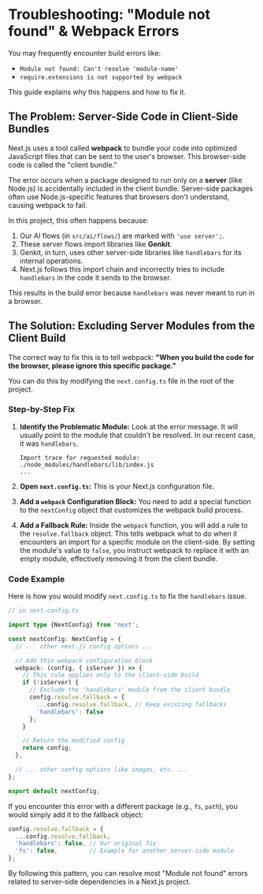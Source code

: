 # Troubleshooting: "Module not found" & Webpack Errors

You may frequently encounter build errors like:
*   `Module not found: Can't resolve 'module-name'`
*   `require.extensions is not supported by webpack`

This guide explains why this happens and how to fix it.

## The Problem: Server-Side Code in Client-Side Bundles

Next.js uses a tool called **webpack** to bundle your code into optimized JavaScript files that can be sent to the user's browser. This browser-side code is called the "client bundle."

The error occurs when a package designed to run only on a **server** (like Node.js) is accidentally included in the client bundle. Server-side packages often use Node.js-specific features that browsers don't understand, causing webpack to fail.

In this project, this often happens because:
1.  Our AI flows (in `src/ai/flows/`) are marked with `'use server';`.
2.  These server flows import libraries like **Genkit**.
3.  Genkit, in turn, uses other server-side libraries like `handlebars` for its internal operations.
4.  Next.js follows this import chain and incorrectly tries to include `handlebars` in the code it sends to the browser.

This results in the build error because `handlebars` was never meant to run in a browser.

## The Solution: Excluding Server Modules from the Client Build

The correct way to fix this is to tell webpack: **"When you build the code for the browser, please ignore this specific package."**

You can do this by modifying the `next.config.ts` file in the root of the project.

### Step-by-Step Fix

1.  **Identify the Problematic Module:** Look at the error message. It will usually point to the module that couldn't be resolved. In our recent case, it was `handlebars`.

    ```
    Import trace for requested module:
    ./node_modules/handlebars/lib/index.js
    ...
    ```

2.  **Open `next.config.ts`:** This is your Next.js configuration file.

3.  **Add a `webpack` Configuration Block:** You need to add a special function to the `nextConfig` object that customizes the webpack build process.

4.  **Add a Fallback Rule:** Inside the `webpack` function, you will add a rule to the `resolve.fallback` object. This tells webpack what to do when it encounters an import for a specific module on the client-side. By setting the module's value to `false`, you instruct webpack to replace it with an empty module, effectively removing it from the client bundle.

### Code Example

Here is how you would modify `next.config.ts` to fix the `handlebars` issue.

```typescript
// in next.config.ts

import type {NextConfig} from 'next';

const nextConfig: NextConfig = {
  // ... other next.js config options ...

  // Add this webpack configuration block
  webpack: (config, { isServer }) => {
    // This rule applies only to the client-side build
    if (!isServer) {
      // Exclude the 'handlebars' module from the client bundle
      config.resolve.fallback = {
        ...config.resolve.fallback, // Keep existing fallbacks
        'handlebars': false
      };
    }

    // Return the modified config
    return config;
  },

  // ... other config options like images, etc. ...
};

export default nextConfig;
```

If you encounter this error with a different package (e.g., `fs`, `path`), you would simply add it to the fallback object:

```javascript
config.resolve.fallback = {
  ...config.resolve.fallback,
  'handlebars': false, // Our original fix
  'fs': false,         // Example for another server-side module
};
```

By following this pattern, you can resolve most "Module not found" errors related to server-side dependencies in a Next.js project.

